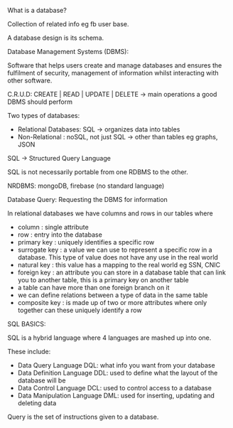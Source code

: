 What is a database?

Collection of related info eg fb user base.

A database design is its schema.

Database Management Systems (DBMS):

Software that helps users create and manage databases and ensures the fulfilment of
security, management of information whilst interacting with other software.

C.R.U.D: CREATE | READ | UPDATE | DELETE -> main operations a good DBMS should perform

Two types of databases:

- Relational Databases: SQL -> organizes data into tables
- Non-Relational : noSQL, not just SQL -> other than tables eg graphs, JSON

SQL -> Structured Query Language

SQL is not necessarily portable from one RDBMS to the other.

NRDBMS: mongoDB, firebase (no standard language)

Database Query: Requesting the DBMS for information 

In relational databases we have columns and rows in our tables where
- column : single attribute
- row : entry into the database
- primary key : uniquely identifies a specific row 
- surrogate key : a value we can use to represent a specific row in a database. This type of value does not have any use in the real world
- natural key : this value has a mapping to the real world eg SSN, CNIC
- foreign key : an attribute you can store in a database table that can link you to another table, this is a primary key on another table
- a table can have more than one foreign branch on it 
- we can define relations between a type of data in the same table 
- composite key : is made up of two or more attributes where only together can these uniquely identify a row 


SQL BASICS:

SQL is a hybrid language where 4 languages are mashed up into one.

These include:
- Data Query Language DQL: what info you want from your database
- Data Definition Language DDL: used to define what the layout of the database will be
- Data Control Language DCL: used to control access to a database
- Data Manipulation Language DML: used for inserting, updating and deleting data

Query is the set of instructions given to a database.

